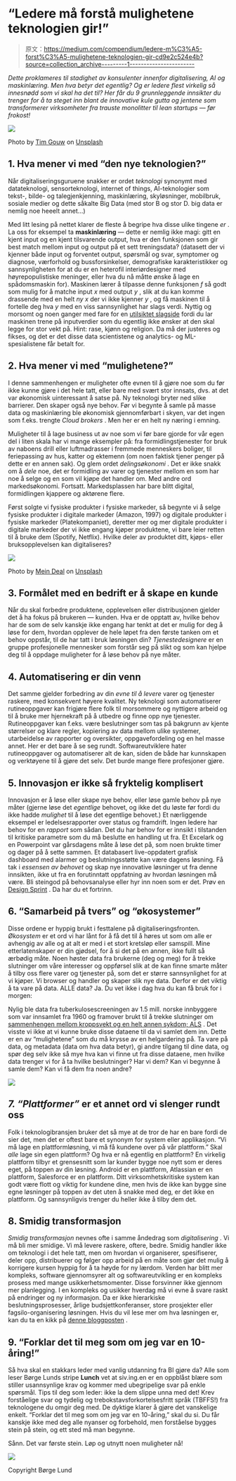 # “Ledere må forstå mulighetene teknologien gir!”

> 原文：<https://medium.com/compendium/ledere-m%C3%A5-forst%C3%A5-mulighetene-teknologien-gir-cd9e2c524e4b?source=collection_archive---------1----------------------->

*Dette proklameres til stadighet av konsulenter innenfor digitalisering, AI og maskinlæring. Men hva betyr det egentlig? Og er ledere flest virkelig så innesnødd som vi skal ha det til? Her får du 9 grunnleggende innsikter du trenger for å ta steget inn blant de innovative kule gutta og jentene som transformerer virksomheter fra trauste monolitter til lean startups — før frokost!*

![](img/87d6bb04998e4c7688da077cdf81d987.png)

Photo by [Tim Gouw](https://unsplash.com/@punttim?utm_source=medium&utm_medium=referral) on [Unsplash](https://unsplash.com?utm_source=medium&utm_medium=referral)

## 1\. Hva mener vi med “den nye teknologien?”

Når digitaliseringsguruene snakker er ordet *teknologi* synonymt med datateknologi, sensorteknologi, internet of things, AI-teknologier som tekst-, bilde- og talegjenkjenning, maskinlæring, skyløsninger, mobilbruk, sosiale medier og dette såkalte Big Data (med stor B og stor D. big data er nemlig noe heeelt annet…)

Med litt lesing på nettet klarer de fleste å begripe hva disse ulike tingene *er* . La oss for eksempel ta **maskinlæring** — dette er nemlig ikke magi: gitt en kjent input og en kjent tilsvarende output, hva er den funksjonen som gir best match mellom input og output på et sett treningsdata? (datasett der vi kjenner både input og forventet output, spørsmål og svar, symptomer og diagnose, værforhold og bussforsinkelser, demografiske karakteristikker og sannsynligheten for at du er en heterofil interiørdesigner med høyrepopulistiske meninger, eller hva du nå måtte ønske å lage en spådomsmaskin for). Maskinen lærer å tilpasse denne funksjonen *f* så godt som mulig for å matche input *x* med output *y* , slik at du kan komme drassende med en helt *ny x* der vi ikke kjenner *y* , og få maskinen til å fortelle deg hva *y* med en viss sannsynlighet har slags verdi. Nyttig og morsomt og noen ganger med fare for en [utilsiktet slagside](/grensesnittet/https-medium-com-mab-55055-what-is-fatml-and-why-should-you-care-dfb36e51f2f4) fordi du lar maskinen trene på inputverdier som du egentlig ikke ønsker at den skal legge for stor vekt på. Hint: rase, kjønn og religion. Da må der justeres og fikses, og det er det disse data scientistene og analytics- og ML-spesialistene får betalt for.

## 2\. Hva mener vi med “mulighetene?”

I denne sammenhengen er muligheter ofte evnen til å gjøre noe som du før ikke kunne gjøre i det hele tatt, eller bare med svært stor innsats, dvs. at det var økonomisk uinteressant å satse på. Ny teknologi bryter ned slike barrierer. Den skaper også nye behov. Før vi begynte å samle på masse data og maskinlæring ble økonomisk gjennomførbart i skyen, var det ingen som f.eks. trengte *Cloud brokers* . Men her er en helt ny næring i emning.

Muligheter til å lage business ut av noe som vi før bare gjorde for vår egen del i liten skala har vi mange eksempler på: fra formidlingstjenester for bruk av naboens drill eller luftmadrasser i fremmede menneskers boliger, til feriepassing av hus, katter og ektemenn (om noen faktisk tjener penger på dette er en annen sak). Og glem ordet *delingsøkonomi* . Det er ikke snakk om å *dele* noe, det er formidling av varer og tjenester mellom en som har noe å selge og en som vil kjøpe det handler om. Med andre ord markedsøkonomi. Fortsatt. Markedsplassen har bare blitt digital, formidlingen kjappere og aktørene flere.

Først solgte vi fysiske produkter i fysiske markeder, så begynte vi å selge fysiske produkter i digitale markeder (Amazon, 1997) og digitale produkter i fysiske markeder (Platekompaniet), deretter mer og mer digitale produkter i digitale markeder der vi ikke engang kjøper produktene, vi bare leier retten til å bruke dem (Spotify, Netflix). Hvilke deler av produktet ditt, kjøps- eller bruksopplevelsen kan digitaliseres?

![](img/d561a585d4261528a35c1ef3f13937f1.png)

Photo by [Mein Deal](https://unsplash.com/@meindeal?utm_source=medium&utm_medium=referral) on [Unsplash](https://unsplash.com?utm_source=medium&utm_medium=referral)

## 3\. Formålet med en bedrift er å skape en kunde

Når du skal forbedre produktene, opplevelsen eller distribusjonen gjelder det å ha fokus på brukeren — kunden. Hva er de opptatt av, hvilke behov har de som de selv kanskje ikke engang har tenkt at det er mulig for deg å løse for dem, hvordan opplever de hele løpet fra den første tanken om et behov oppstår, til de har tatt i bruk løsningen din? *Tjenestedesignere* er en gruppe profesjonelle mennesker som forstår seg på slikt og som kan hjelpe deg til å oppdage muligheter for å løse behov på nye måter.

## 4\. Automatisering er din venn

Det samme gjelder forbedring av din *evne til å levere* varer og tjenester raskere, med konsekvent høyere kvalitet. Ny teknologi som automatiserer rutineoppgaver kan frigjøre flere folk til morsommere og nyttigere arbeid og til å bruke mer hjernekraft på å utbedre og finne opp nye tjenester. Rutineoppgaver kan f.eks. være beslutninger som tas på bakgrunn av kjente størrelser og klare regler, kopiering av data mellom ulike systemer, utarbeidelse av rapporter og oversikter, oppgavefordeling og en hel masse annet. Her er det bare å se seg rundt. Softwareutviklere hater rutineoppgaver og automatiserer alt de kan, siden de både har kunnskapen og verktøyene til å gjøre det selv. Det burde mange flere profesjoner gjøre.

## 5\. Innovasjon er ikke så fryktelig komplisert

Innovasjon er å løse eller skape nye behov, eller løse gamle behov på nye måter (gjerne løse det *egentlige* behovet, og ikke det du løste før fordi du ikke hadde *mulighet* til å løse det egentlige behovet.) Et nærliggende eksempel er ledelsesrapporter over status og framdrift. Ingen ledere har behov for en *rapport* som sådan. Det du har behov for er innsikt i tilstanden til kritiske parametre som du må beslutte en handling ut fra. Et Excelark og en Powerpoint var gårsdagens måte å løse det på, som noen brukte timer og dager på å sette sammen. Et databasert live-oppdatert grafisk dashboard med alarmer og beslutningsstøtte kan være dagens løsning. Få tak i *essensen av behovet* og skap nye innovative løsninger ut fra denne innsikten, ikke ut fra en forutinntatt oppfatning av hvordan løsningen må være. Bli steingod på behovsanalyse eller hyr inn noen som er det. Prøv en [Design Sprint](/grensesnittet/innovation-design-sprint-a-road-map-on-why-and-how-to-start-183d4719d720) . Da har du et fortrinn.

## 6\. “Samarbeid på tvers” og “økosystemer”

Disse ordene er hyppig brukt i festtalene på digitaliseringsfronten. *Økosystem* er et ord vi har lånt for å få det til å høres ut som om alle er avhengig av alle og at alt er med i et stort kretsløp eller samspill. Mine etterlatenskaper er din gjødsel, for å si det på en annen, ikke fullt så ærbødig måte. Noen høster data fra brukerne (deg og meg) for å trekke slutninger om våre interesser og oppførsel slik at de kan finne smarte måter å tilby oss flere varer og tjenester på, som det er større sannsynlighet for at vi kjøper. Vi browser og handler og skaper slik nye data. Derfor er det viktig å ta vare på data. ALLE data? Ja. Du vet ikke i dag hva du kan få bruk for i morgen:

Nylig ble data fra tuberkulosescreeningen av 1.5 mill. norske innbyggere som var innsamlet fra 1960 og framover brukt til å trekke slutninger om [sammenhengen mellom kroppsvekt og en helt annen sykdom; ALS](https://www.aftenposten.no/norge/i/e86qqg/Norske-forskere-har-funnet-en-sammenheng-mellom-kroppsvekt-og-ALS) . Det visste vi ikke at vi kunne bruke disse dataene til da vi samlet dem inn. Dette er en av “mulighetene” som du må krysse av en helgardering på. Ta vare på data, og metadata (data om hva data betyr), gi andre tilgang til dine data, og spør deg selv ikke så mye hva kan vi finne ut fra disse dataene, men hvilke data trenger vi for å ta hvilke beslutninger? Har vi dem? Kan vi begynne å samle dem? Kan vi få dem fra noen andre?

![](img/3a7672e419d9c935b958ae81375bad92.png)

## *7\. “Plattformer”* er et annet ord vi slenger rundt oss

Folk i teknologibransjen bruker det så mye at de tror de har en bare fordi de sier det, men det er oftest bare et synonym for system eller applikasjon. “Vi må lage en plattformløsning, vi må få kundene over på vår plattform.” Skal *alle* lage sin egen plattform? Og hva er nå egentlig en plattform? En virkelig plattform tilbyr et grensesnitt som lar kunder bygge noe nytt som er deres eget, på toppen av din løsning. Android er en plattform, Atlassian er en plattform, Salesforce er en plattform. Ditt virksomhetskritiske system kan godt være flott og viktig for kundene dine, men hvis de ikke kan bygge sine egne løsninger på toppen av det uten å snakke med deg, er det ikke en plattform. Og sannsynligvis trenger du heller ikke å tilby dem det.

## 8\. Smidig transformasjon

*Smidig transformasjon* nevnes ofte i samme åndedrag som *digitalisering* . Vi må bli mer smidige. Vi må levere raskere, oftere, bedre. Smidig handler ikke om teknologi i det hele tatt, men om hvordan vi organiserer, spesifiserer, deler opp, distribuerer og følger opp arbeid på en måte som gjør det mulig å korrigere kursen hyppig for å ta høyde for ny lærdom. Verden har blitt mer kompleks, software gjennomsyrer alt og softwareutvikling er en kompleks prosess med mange usikkerhetsmomenter. Disse forsvinner ikke gjennom mer planlegging. I en kompleks og usikker hverdag må vi evne å svare raskt på endringer og ny informasjon. Da er ikke hierarkiske beslutningsprosesser, årlige budsjettkonferanser, store prosjekter eller fagsilo-organisering løsningen. Hvis du vil lese mer om hva løsningen er, kan du ta en kikk på [denne bloggposten](/grensesnittet/slik-skaper-smidige-organisasjoner-mer-verdi-raskere-deada8ce6db0) .

## 9\. “Forklar det til meg som om jeg var en 10-åring!”

Så hva skal en stakkars leder med vanlig utdanning fra BI gjøre da? Alle som leser Børge Lunds stripe **Lunch** vet at siv.ing.en er en oppblåst blære som stiller usannsynlige krav og kommer med ubegripelige svar på enkle spørsmål. Tips til deg som leder: ikke la dem slippe unna med det! Krev forståelige svar og tydelig og trebokstavsforkortelsesfritt språk (TBFFS!) fra teknologene du omgir deg med. De dyktige klarer å gjøre det vanskelige enkelt. “Forklar det til meg som om jeg var en 10-åring,” skal du si. Du får kanskje ikke med deg alle nyanser og forbehold, men forståelse bygges stein på stein, og ett sted må man begynne.

Sånn. Det var første stein. Løp og utnytt noen muligheter nå!

![](img/2dd1e47f53e68014ef83a577c5f58a01.png)

Copyright Børge Lund